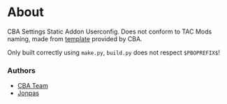# About

CBA Settings Static Addon Userconfig. Does not conform to TAC Mods naming, made from [template](https://github.com/CBATeam/CBA_A3/tree/master/template/cba_settings_userconfig) provided by CBA.

Only built correctly using `make.py`, `build.py` does not respect `$PBOPREFIX$`!

### Authors

- [CBA Team](http://github.com/CBATeam/CBA_A3)
- [Jonpas](http://github.com/jonpas)
